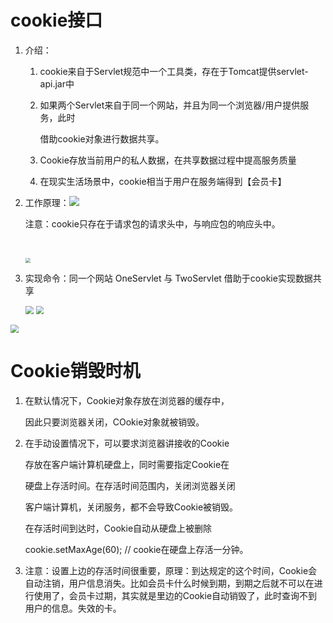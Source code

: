 # cookie接口

1. 介绍：

    1. cookie来自于Servlet规范中一个工具类，存在于Tomcat提供servlet-api.jar中

    2. 如果两个Servlet来自于同一个网站，并且为同一个浏览器/用户提供服务，此时

       借助cookie对象进行数据共享。

    3. Cookie存放当前用户的私人数据，在共享数据过程中提高服务质量

    4. 在现实生活场景中，cookie相当于用户在服务端得到【会员卡】

2. 工作原理：![](https://gitee.com/YunboCheng/imageBad/raw/master/image/20210720165420.png)

   注意：cookie只存在于请求包的请求头中，与响应包的响应头中。

   ​

   <img src="https://gitee.com/YunboCheng/imageBad/raw/master/image/20210720164322.png" style="zoom: 50%;" />

3. 实现命令：同一个网站 OneServlet 与 TwoServlet 借助于cookie实现数据共享

   <img src="https://gitee.com/YunboCheng/imageBad/raw/master/image/20210720170919.png" style="zoom:80%;" />

   <img src="https://gitee.com/YunboCheng/imageBad/raw/master/image/20210720171010.png" style="zoom:80%;" />

<img src="https://gitee.com/YunboCheng/imageBad/raw/master/image/20210720171302.png" style="zoom:80%;" />

# Cookie销毁时机

1. 在默认情况下，Cookie对象存放在浏览器的缓存中，

   因此只要浏览器关闭，COokie对象就被销毁。

2. 在手动设置情况下，可以要求浏览器讲接收的Cookie

   存放在客户端计算机硬盘上，同时需要指定Cookie在

   硬盘上存活时间。在存活时间范围内，关闭浏览器关闭

   客户端计算机，关闭服务，都不会导致Cookie被销毁。

   在存活时间到达时，Cookie自动从硬盘上被删除

   cookie.setMaxAge(60);   // cookie在硬盘上存活一分钟。

3. 注意：设置上边的存活时间很重要，原理：到达规定的这个时间，Cookie会自动注销，用户信息消失。比如会员卡什么时候到期，到期之后就不可以在进行使用了，会员卡过期，其实就是里边的Cookie自动销毁了，此时查询不到用户的信息。失效的卡。
